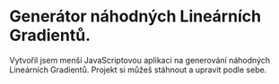 # Generátor náhodných Lineárních Gradientů.
Vytvořil jsem menší JavaScriptovou aplikaci na generování náhodných Lineárních Gradientů.
Projekt si můžeš stáhnout a upravit podle sebe.
